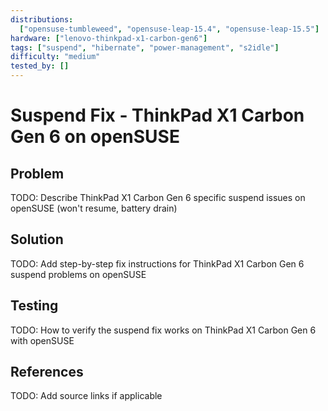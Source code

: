 ```yaml
---
distributions:
  ["opensuse-tumbleweed", "opensuse-leap-15.4", "opensuse-leap-15.5"]
hardware: ["lenovo-thinkpad-x1-carbon-gen6"]
tags: ["suspend", "hibernate", "power-management", "s2idle"]
difficulty: "medium"
tested_by: []
---
```


# Suspend Fix - ThinkPad X1 Carbon Gen 6 on openSUSE

## Problem

TODO: Describe ThinkPad X1 Carbon Gen 6 specific suspend issues on openSUSE (won't resume, battery drain)

## Solution

TODO: Add step-by-step fix instructions for ThinkPad X1 Carbon Gen 6 suspend problems on openSUSE

## Testing

TODO: How to verify the suspend fix works on ThinkPad X1 Carbon Gen 6 with openSUSE

## References

TODO: Add source links if applicable
